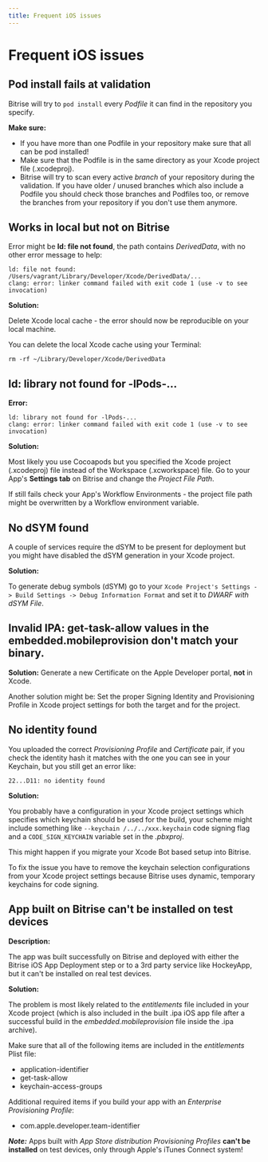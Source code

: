 ```yaml
---
title: Frequent iOS issues
---
```


# Frequent iOS issues


## Pod install fails at validation

Bitrise will try to `pod install` every *Podfile* it can find
in the repository you specify.

**Make sure:**

* If you have more than one Podfile in your repository make sure that all can be pod installed!
* Make sure that the Podfile is in the same directory as your Xcode project file (.xcodeproj).
* Bitrise will try to scan every active *branch* of your repository during the validation. If you have older / unused branches which also include a Podfile you should check those branches and Podfiles too, or remove the branches from your repository if you don't use them anymore.


## Works in local but not on Bitrise

Error might be **ld: file not found**, the path contains *DerivedData*, with no other error message to help:

    ld: file not found: /Users/vagrant/Library/Developer/Xcode/DerivedData/...
    clang: error: linker command failed with exit code 1 (use -v to see invocation)

**Solution:**

Delete Xcode local cache - the error should now be
reproducible on your local machine.

You can delete the local Xcode cache using your Terminal:

    rm -rf ~/Library/Developer/Xcode/DerivedData


## ld: library not found for -lPods-...

**Error:**

    ld: library not found for -lPods-...
    clang: error: linker command failed with exit code 1 (use -v to see invocation)

**Solution:**

Most likely you use Cocoapods but you specified the Xcode project (.xcodeproj) file instead of the Workspace (.xcworkspace) file. Go to your App's **Settings tab** on Bitrise and change the *Project File Path*.

If still fails check your App's Workflow Environments - the project file path
might be overwritten by a Workflow environment variable.


## No dSYM found

A couple of services require the dSYM to be present for deployment
but you might have disabled the dSYM generation in your Xcode project.

**Solution:**

To generate debug symbols (dSYM) go to your `Xcode Project's Settings -> Build Settings -> Debug Information Format` and set it to *DWARF with dSYM File*.


## Invalid IPA: get-task-allow values in the embedded.mobileprovision don't match your binary.

**Solution:** Generate a new Certificate on the Apple Developer portal, **not** in Xcode.

Another solution might be: Set the proper Signing Identity and Provisioning Profile in Xcode project settings
for both the target and for the project.


## No identity found

You uploaded the correct *Provisioning Profile* and *Certificate* pair,
if you check the identity hash it matches with the one you can see
in your Keychain, 
but you still get an error like:

    22...D11: no identity found

**Solution:**

You probably have a configuration in your Xcode project settings
which specifies which keychain should be used for the build,
your scheme might include something like `--keychain /../../xxx.keychain` code signing flag and a `CODE_SIGN_KEYCHAIN` variable set in the *.pbxproj*.

This might happen if you migrate your Xcode Bot based
setup into Bitrise.

To fix the issue you have to remove the keychain selection
configurations from your Xcode project settings because
Bitrise uses dynamic, temporary keychains for code signing.


## App built on Bitrise can't be installed on test devices

**Description:**

The app was built successfully on Bitrise and deployed with
either the Bitrise iOS App Deployment step or to a 3rd party
service like HockeyApp, but it can't be installed on real
test devices.

**Solution:**

The problem is most likely related to the *entitlements* file included in your
Xcode project (which is also included in the built .ipa iOS app file
after a successful build in the *embedded.mobileprovision* file inside the .ipa archive).

Make sure that all of the following items are included
in the *entitlements* Plist file:

* application-identifier
* get-task-allow
* keychain-access-groups

Additional required items if you build your app with an *Enterprise
Provisioning Profile*:

* com.apple.developer.team-identifier

***Note:*** Apps built with *App Store distribution Provisioning Profiles*
**can't be installed** on test devices, only through Apple's
iTunes Connect system!

